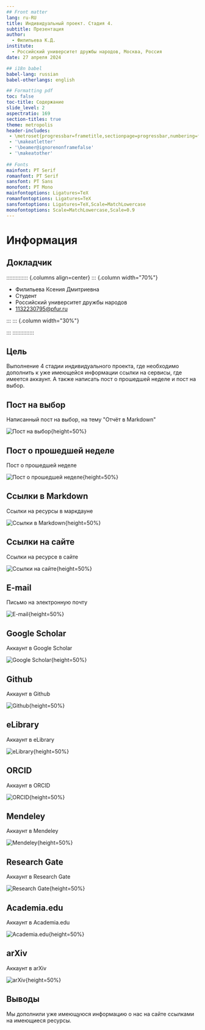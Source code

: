 ```yaml
---
## Front matter
lang: ru-RU
title: Индивидуальный проект. Стадия 4.
subtitle: Презентация
author:
  - Филипьева К.Д.
institute:
  - Российский университет дружбы народов, Москва, Россия
date: 27 апреля 2024

## i18n babel
babel-lang: russian
babel-otherlangs: english

## Formatting pdf
toc: false
toc-title: Содержание
slide_level: 2
aspectratio: 169
section-titles: true
theme: metropolis
header-includes:
 - \metroset{progressbar=frametitle,sectionpage=progressbar,numbering=fraction}
 - '\makeatletter'
 - '\beamer@ignorenonframefalse'
 - '\makeatother'
 
## Fonts
mainfont: PT Serif
romanfont: PT Serif
sansfont: PT Sans
monofont: PT Mono
mainfontoptions: Ligatures=TeX
romanfontoptions: Ligatures=TeX
sansfontoptions: Ligatures=TeX,Scale=MatchLowercase
monofontoptions: Scale=MatchLowercase,Scale=0.9
---
```


# Информация

## Докладчик

:::::::::::::: {.columns align=center}
::: {.column width="70%"}

  * Филипьева Ксения Дмитриевна
  * Студент
  * Российский университет дружбы народов
  * [1132230795@pfur.ru](mailto:1132230795@pfur.ru)

:::
::: {.column width="30%"}

:::
::::::::::::::

## Цель

Выполнение 4 стадии индивидуального проекта, где необходимо дополнить к уже имеющейся информации ссылки на сервисы, где имеется аккаунт. А также написать пост о прошедшей неделе и пост на выбор.

## Пост на выбор

Написанный пост на выбор, на тему "Отчёт в Markdown"

![Пост на выбор](image/4p1.png){height=50%}

## Пост о прошедшей неделе

Пост о прошедшей неделе

![Пост о прошедшей неделе](image/4p2.png){height=50%}

## Ссылки в Markdown

Ссылки на ресурсы в маркдауне

![Ссылки в Markdown](image/4p3.png){height=50%}

## Ссылки на сайте

Ссылки на ресурсе в сайте

![Ссылки на сайте](image/4p4.png){height=50%}

## E-mail

Письмо на электронную почту

![E-mail](image/4p5.png){height=50%}

## Google Scholar

Аккаунт в Google Scholar

![Google Scholar](image/4p6.png){height=50%}

## Github

Аккаунт в Github

![Github](image/4p7.png){height=50%}

## eLibrary

Аккаунт в eLibrary

![eLibrary](image/4p8.png){height=50%}

## ORCID

Аккаунт в ORCID

![ORCID](image/4p9.png){height=50%}

## Mendeley

Аккаунт в Mendeley

![Mendeley](image/4p10.png){height=50%}

## Research Gate

Аккаунт в Research Gate

![Research Gate](image/4p11.png){height=50%}

## Academia.edu

Аккаунт в Academia.edu

![Academia.edu](image/4p12.png){height=50%}

## arXiv

Аккаунт в arXiv

![arXiv](image/4p13.png){height=50%}


## Выводы

Мы дополнили уже имеющуюся информацию о нас на сайте ссылками на имеющиеся ресурсы.

